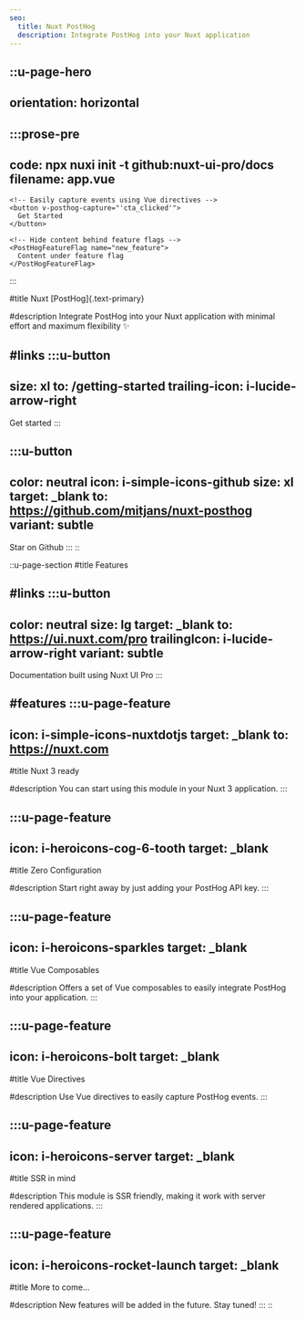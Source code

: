 ```yaml
---
seo:
  title: Nuxt PostHog
  description: Integrate PostHog into your Nuxt application
---
```


::u-page-hero
---
orientation: horizontal
---
  :::prose-pre
  ---
  code: npx nuxi init -t github:nuxt-ui-pro/docs
  filename: app.vue
  ---
  ```vue
  <!-- Easily capture events using Vue directives -->
  <button v-posthog-capture="'cta_clicked'">
    Get Started
  </button>

  <!-- Hide content behind feature flags -->
  <PostHogFeatureFlag name="new_feature">
    Content under feature flag
  </PostHogFeatureFlag>
  ```
  :::

#title
Nuxt [PostHog]{.text-primary}

#description
Integrate PostHog into your Nuxt application with minimal effort and maximum flexibility ✨

#links
  :::u-button
  ---
  size: xl
  to: /getting-started
  trailing-icon: i-lucide-arrow-right
  ---
  Get started
  :::

  :::u-button
  ---
  color: neutral
  icon: i-simple-icons-github
  size: xl
  target: _blank
  to: https://github.com/mitjans/nuxt-posthog
  variant: subtle
  ---
  Star on Github
  :::
::

::u-page-section
#title
Features

#links
  :::u-button
  ---
  color: neutral
  size: lg
  target: _blank
  to: https://ui.nuxt.com/pro
  trailingIcon: i-lucide-arrow-right
  variant: subtle
  ---
  Documentation built using Nuxt UI Pro
  :::

#features
  :::u-page-feature
  ---
  icon: i-simple-icons-nuxtdotjs
  target: _blank
  to: https://nuxt.com
  ---
  #title
  Nuxt 3 ready

  #description
  You can start using this module in your Nuxt 3 application.
  :::

  :::u-page-feature
  ---
  icon: i-heroicons-cog-6-tooth
  target: _blank
  ---
  #title
  Zero Configuration

  #description
  Start right away by just adding your PostHog API key.
  :::

  :::u-page-feature
  ---
  icon: i-heroicons-sparkles
  target: _blank
  ---
  #title
  Vue Composables

  #description
  Offers a set of Vue composables to easily integrate PostHog into your application.
  :::

  :::u-page-feature
  ---
  icon: i-heroicons-bolt
  target: _blank
  ---
  #title
  Vue Directives

  #description
  Use Vue directives to easily capture PostHog events.
  :::

  :::u-page-feature
  ---
  icon: i-heroicons-server
  target: _blank
  ---
  #title
  SSR in mind

  #description
  This module is SSR friendly, making it work with server rendered applications.
  :::

  :::u-page-feature
  ---
  icon: i-heroicons-rocket-launch
  target: _blank
  ---
  #title
  More to come...

  #description
  New features will be added in the future. Stay tuned!
  :::
::
